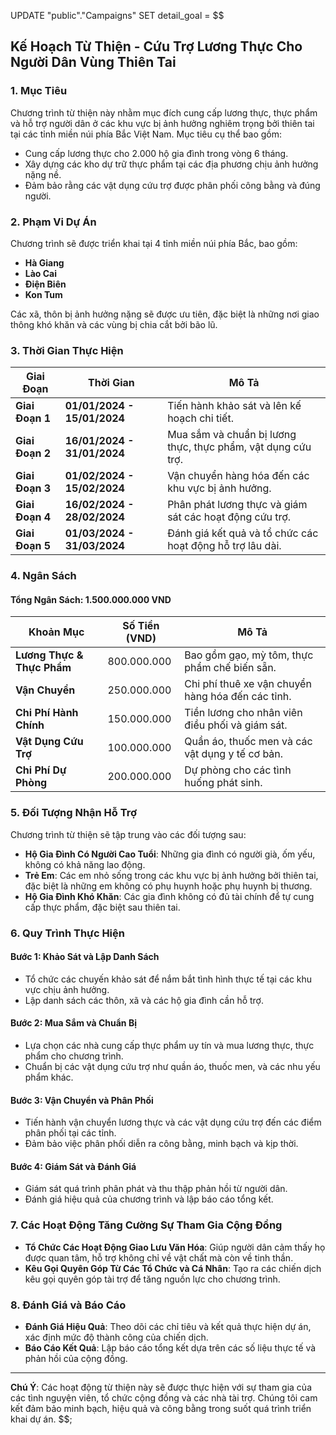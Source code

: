UPDATE "public"."Campaigns"
SET detail_goal = $$ 
## **Kế Hoạch Từ Thiện - Cứu Trợ Lương Thực Cho Người Dân Vùng Thiên Tai**

### **1. Mục Tiêu**

Chương trình từ thiện này nhằm mục đích cung cấp lương thực, thực phẩm và hỗ trợ người dân ở các khu vực bị ảnh hưởng nghiêm trọng bởi thiên tai tại các tỉnh miền núi phía Bắc Việt Nam. Mục tiêu cụ thể bao gồm:

- Cung cấp lương thực cho 2.000 hộ gia đình trong vòng 6 tháng.
- Xây dựng các kho dự trữ thực phẩm tại các địa phương chịu ảnh hưởng nặng nề.
- Đảm bảo rằng các vật dụng cứu trợ được phân phối công bằng và đúng người.

### **2. Phạm Vi Dự Án**

Chương trình sẽ được triển khai tại 4 tỉnh miền núi phía Bắc, bao gồm:

- **Hà Giang**
- **Lào Cai**
- **Điện Biên**
- **Kon Tum**

Các xã, thôn bị ảnh hưởng nặng sẽ được ưu tiên, đặc biệt là những nơi giao thông khó khăn và các vùng bị chia cắt bởi bão lũ.

### **3. Thời Gian Thực Hiện**

| **Giai Đoạn**       | **Thời Gian**                | **Mô Tả**                                                         |
|---------------------|------------------------------|------------------------------------------------------------------|
| **Giai Đoạn 1**      | **01/01/2024 - 15/01/2024**   | Tiến hành khảo sát và lên kế hoạch chi tiết.                      |
| **Giai Đoạn 2**      | **16/01/2024 - 31/01/2024**   | Mua sắm và chuẩn bị lương thực, thực phẩm, vật dụng cứu trợ.      |
| **Giai Đoạn 3**      | **01/02/2024 - 15/02/2024**   | Vận chuyển hàng hóa đến các khu vực bị ảnh hưởng.                |
| **Giai Đoạn 4**      | **16/02/2024 - 28/02/2024**   | Phân phát lương thực và giám sát các hoạt động cứu trợ.          |
| **Giai Đoạn 5**      | **01/03/2024 - 31/03/2024**   | Đánh giá kết quả và tổ chức các hoạt động hỗ trợ lâu dài.         |

### **4. Ngân Sách**

#### **Tổng Ngân Sách: 1.500.000.000 VND**

| **Khoản Mục**             | **Số Tiền (VND)**   | **Mô Tả**                                            |
|---------------------------|---------------------|----------------------------------------------------|
| **Lương Thực & Thực Phẩm** | 800.000.000         | Bao gồm gạo, mỳ tôm, thực phẩm chế biến sẵn.       |
| **Vận Chuyển**            | 250.000.000         | Chi phí thuê xe vận chuyển hàng hóa đến các tỉnh.  |
| **Chi Phí Hành Chính**    | 150.000.000         | Tiền lương cho nhân viên điều phối và giám sát.    |
| **Vật Dụng Cứu Trợ**      | 100.000.000         | Quần áo, thuốc men và các vật dụng y tế cơ bản.     |
| **Chi Phí Dự Phòng**      | 200.000.000         | Dự phòng cho các tình huống phát sinh.             |

### **5. Đối Tượng Nhận Hỗ Trợ**

Chương trình từ thiện sẽ tập trung vào các đối tượng sau:

- **Hộ Gia Đình Có Người Cao Tuổi**: Những gia đình có người già, ốm yếu, không có khả năng lao động.
- **Trẻ Em**: Các em nhỏ sống trong các khu vực bị ảnh hưởng bởi thiên tai, đặc biệt là những em không có phụ huynh hoặc phụ huynh bị thương.
- **Hộ Gia Đình Khó Khăn**: Các gia đình không có đủ tài chính để tự cung cấp thực phẩm, đặc biệt sau thiên tai.

### **6. Quy Trình Thực Hiện**

#### **Bước 1: Khảo Sát và Lập Danh Sách**

- Tổ chức các chuyến khảo sát để nắm bắt tình hình thực tế tại các khu vực chịu ảnh hưởng.
- Lập danh sách các thôn, xã và các hộ gia đình cần hỗ trợ.

#### **Bước 2: Mua Sắm và Chuẩn Bị**

- Lựa chọn các nhà cung cấp thực phẩm uy tín và mua lương thực, thực phẩm cho chương trình.
- Chuẩn bị các vật dụng cứu trợ như quần áo, thuốc men, và các nhu yếu phẩm khác.

#### **Bước 3: Vận Chuyển và Phân Phối**

- Tiến hành vận chuyển lương thực và các vật dụng cứu trợ đến các điểm phân phối tại các tỉnh.
- Đảm bảo việc phân phối diễn ra công bằng, minh bạch và kịp thời.

#### **Bước 4: Giám Sát và Đánh Giá**

- Giám sát quá trình phân phát và thu thập phản hồi từ người dân.
- Đánh giá hiệu quả của chương trình và lập báo cáo tổng kết.

### **7. Các Hoạt Động Tăng Cường Sự Tham Gia Cộng Đồng**

- **Tổ Chức Các Hoạt Động Giao Lưu Văn Hóa**: Giúp người dân cảm thấy họ được quan tâm, hỗ trợ không chỉ về vật chất mà còn về tinh thần.
- **Kêu Gọi Quyên Góp Từ Các Tổ Chức và Cá Nhân**: Tạo ra các chiến dịch kêu gọi quyên góp tài trợ để tăng nguồn lực cho chương trình.

### **8. Đánh Giá và Báo Cáo**

- **Đánh Giá Hiệu Quả**: Theo dõi các chỉ tiêu và kết quả thực hiện dự án, xác định mức độ thành công của chiến dịch.
- **Báo Cáo Kết Quả**: Lập báo cáo tổng kết dựa trên các số liệu thực tế và phản hồi của cộng đồng.

---

**Chú Ý**: Các hoạt động từ thiện này sẽ được thực hiện với sự tham gia của các tình nguyện viên, tổ chức cộng đồng và các nhà tài trợ. Chúng tôi cam kết đảm bảo minh bạch, hiệu quả và công bằng trong suốt quá trình triển khai dự án.
$$;